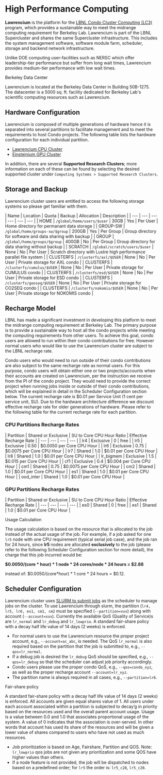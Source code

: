 # High Performance Computing

**Lawrencium** is the platform for the [LBNL Condo Cluster Computing (LC3)](https://it.lbl.gov/service/scienceit/high-performance-computing/lrc/computing-on-lawrencium/condo-cluster-service/) program, which provides a sustainable way to meet the midrange computing requirement for Berkeley Lab. Lawrencium is part of the LBNL Supercluster and shares the same Supercluster infrastructure. This includes the system management software, software module farm, scheduler, storage and backend network infrastructure.

Unlike DOE computing user-facilities such as NERSC which offer leadership-tier performance but suffer from long wait times, Lawrencium provides medium-tier performance with low wait times.

Berkeley Data Center

Lawrencium is located at the Berkeley Data Center in Building 50B-1275. The datacenter is a 5000 sq. ft. facility dedicated for Berkeley Lab's scientific computing resources such as Lawrencium.

## Hardware Configuration

Lawrencium is composed of multiple generations of hardware hence it is separated into several partitions to facilitate management and to meet the requirements to host Condo projects. The following table lists the hardware configuration for each individual partition.

- [Lawrencium CPU Cluster](systems/lawrencium/)
- [Einsteinium GPU Cluster](systems/einsteinium/)

In addition, there are several **Supported Research Clusters**; more information on each of these can be found by selecting the desired supported cluster under `Computing Systems > Supported Research Clusters`.

## Storage and Backup

Lawrencium cluster users are entitled to access the following storage systems so please get familiar with them.

| Name | Location | Quota | Backup | Allocation | Description | | --- | --- | --- | --- | --- | --- | | HOME | `/global/home/users/$user` | 30GB | Yes | Per User | Home directory for permanant data storage | | GROUP-SW | `/global/home/groups-sw/$group` | 200GB | Yes | Per Group | Group directory for software and data sharing with backup | | GROUP | `/global/home/groups/$group` | 400GB | No | Per Group | Group directory for data sharing without backup | | SCRATCH | `/global/scratch/users/$user` | None | No | Per User | Scratch directory with Lustre high performance parallel file system | | CLUSTERFS | `/clusterfs/axl/$USER` | None | No | Per User | Private storage for AXL condo | | CLUSTERFS | `/clusterfs/cumulus/$USER` | None | No | Per User | Private storage for CUMULUS condo | | CLUSTERFS | `/clusterfs/esd/$USER` | None | No | Per User | Private storage for ESD condo | | CLUSTERFS | `/clusterfs/geoseq/$USER` | None | No | Per User | Private storage for CO2SEQ condo | | CLUSTERFS | `/clusterfs/nokomis/$USER` | None | No | Per User | Private storage for NOKOMIS condo |

## Recharge Model

LBNL has made a significant investment in developing this platform to meet the midrange computing requirement at Berkeley Lab. The primary purpose is to provide a sustainable way to host all the condo projects while meeting the computing requirements from other users. To achieve this goal, condo users are allowed to run within their condo contributions for free. However normal users who would like to use the Lawrencium cluster are subject to the LBNL recharge rate.

Condo users who would need to run outside of their condo contributions are also subject to the same recharge rate as normal users. For this purpose, condo users will obtain either one or two projects/accounts when their accounts are created on Lawrencium, per the instruction we receive from the PI of the condo project. They would need to provide the correct project when running jobs inside or outside of their condo contributions, which will be explained in detail in the Scheduler Configuration section below. The current recharge rate is $0.01 per Service Unit (1 cent per service unit, SU). Due to the hardware architecture difference we discount effective recharge rate for older generations of hardware. Please refer to the following table for the current recharge rate for each partition.

### CPU Partitions Recharge Rates

| Partition | Shared or Exclusive | SU to Core CPU Hour Ratio | Effective Recharge Rate | | --- | --- | --- | --- | | lr4 | Exclusive | 0 | free | | lr5 | Exclusive | 0.50 | $0.0050 per Core CPU Hour | | lr6 | Exclusive | 0.75 | $0.0075 per Core CPU Hour | | lr7 | Shared | 1.0 | $0.01 per Core CPU Hour | | lr8 | Shared | 1.0 | $0.01 per Core CPU Hour | | lr_bigmem | Exclusive | 1.5 | $0.015 per Core CPU Hour | | cf1 | Exclusive | 0.4 | $0.004 per Core CPU Hour | | cm1 | Shared | 0.75 | $0.0075 per Core CPU Hour | | cm2 | Shared | 1.0 | $0.01 per Core CPU Hour | | es1 | Shared | 1.0 | $0.01 per Core CPU Hour | | ood_inter | Shared | 1.0 | $0.01 per Core CPU Hour |

### GPU Partitions Recharge Rates

| Partition | Shared or Exclusive | SU to Core CPU Hour Ratio | Effective Recharge Rate | | --- | --- | --- | --- | | es0 | Shared | 0 | free | | es1 | Shared | 1.0 | $0.01 per Core CPU Hour |

Usage Calculation

The usage calculation is based on the resource that is allocated to the job instead of the actual usage of the job. For example, if a job asked for one `lr5` node with one CPU requirement (typical serial job case), and the job ran for 24 hours, since **lr5** nodes are allocated **exclusively** to the job (please refer to the following Scheduler Configuration section for more detail), the charge that this job incurred would be:

**$0.0050/(core * hour) * 1 node * 24 cores/node * 24 hours = $2.88**

instead of: $0.0050/(core\*hour) * 1 core * 24 hours = $0.12.

## Scheduler Configuration

Lawrencium cluster uses [SLURM to submit jobs](running/slurm-overview/) as the scheduler to manage jobs on the cluster. To use Lawrencium through slurm, the partition (`lr4, lr5, lr6, es1, cm1, cm2` must be specified (`--partition=xxx`) along with account (`--account=xxx`). Currently the available QoS (Quality of Service)s are `lr_normal` and `lr_debug` and `lr_lowprio`. A standard fair-share policy with a decay half life value of 14 days (2 weeks) is enforced.

- For normal users to use the Lawrencium resource the proper project account, e.g., `--account=ac_abc`, is needed. The QoS `lr_normal` is also required based on the partition that the job is submitted to, e.g., `--qos=lr_normal`.
- If a debug job is desired the `lr_debug` QoS should be specified, e.g., `--qos=lr_debug` so that the scheduler can adjust job priority accordingly.
- Condo users please use the proper condo QoS, e.g., `--qos=condo_xyz`, as well as the proper recharge account `--account=lr_xyz`.
- The partition name is always required in all cases, e.g., `--partition=lr6`.

Fair-share policy

A standard fair-share policy with a decay half life value of 14 days (2 weeks) is enforced. All accounts are given equal shares value of 1. All users under each account associated within a partition is subjected to decay’g in priority based on the resources used and the overall parent account usage. Usage is a value between 0.0 and 1.0 that associates proportional usage of the system. A value of 0 indicates that the association is over-served. In other words that account has used its share of the resources and will be given a lower value of shares compared to users who have not used as much resources.

- Job prioritization is based on Age, Fairshare, Partition and QOS. Note: `lr_lowprio` qos jobs are not given any prioritization and some QOS have higher values than others.
- If a node feature is not provided, the job will be dispatched to nodes based on a predefined order; for `lr5` the order is: `lr5_c28`, `lr5_c20`.

